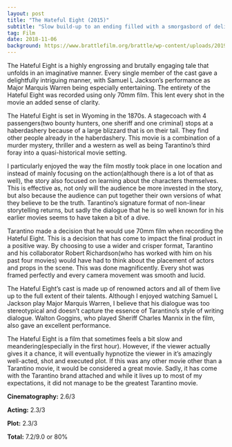 ```yaml
---
layout: post
title: "The Hateful Eight (2015)"
subtitle: "Slow build-up to an ending filled with a smorgasbord of delightful violence"
tag: Film
date: 2018-11-06
background: https://www.brattlefilm.org/brattle/wp-content/uploads/2019/07/hateful-eight-2015-2.jpg
---
```

The Hateful Eight is a highly engrossing and brutally engaging tale that unfolds in an imaginative manner. Every single member of the cast gave a delightfully intriguing manner, with Samuel L Jackson’s performance as Major Marquis Warren being especially entertaining. The entirety of the Hateful Eight was recorded using only 70mm film. This lent every shot in the movie an added sense of clarity.

The Hateful Eight is set in Wyoming in the 1870s. A stagecoach with 4 passengers(two bounty hunters, one sheriff and one criminal) stops at a haberdashery because of a large blizzard that is on their tail. They find other people already in the haberdashery. This movie is a combination of a murder mystery, thriller and a western as well as being Tarantino’s third foray into a quasi-historical movie setting. 

I particularly enjoyed the way the film mostly took place in one location and instead of mainly focusing on the action(although there is a lot of that as well), the story also focused on learning about the characters themselves. This is effective as, not only will the audience be more invested in the story, but also because the audience can put together their own versions of what they believe to be the truth. Tarantino’s signature format of non-linear storytelling returns, but sadly the dialogue that he is so well known for in his earlier movies seems to have taken a bit of a dive. 

Tarantino made a decision that he would use 70mm film when recording the Hateful Eight. This is a decision that has come to impact the final product in a positive way. By choosing to use a wider and crisper format, Tarantino and his collaborator Robert Richardson(who has worked with him on his past four movies) would have had to think about the placement of actors and props in the scene. This was done magnificently. Every shot was framed perfectly and every camera movement was smooth and lucid. 

The Hateful Eight’s cast is made up of renowned actors and all of them live up to the full extent of their talents. Although I enjoyed watching Samuel L Jackson play Major Marquis Warren, I believe that his dialogue was too stereotypical and doesn’t capture the essence of Tarantino’s style of writing dialogue. Walton Goggins, who played Sheriff Charles Mannix in the film, also gave an excellent performance.

The Hateful Eight is a film that sometimes feels a bit slow and meandering(especially in the first hour). However, if the viewer actually gives it a chance, it will eventually hypnotize the viewer in it’s amazingly well-acted, shot and executed plot. If this was any other movie other than a Tarantino movie, it would be considered a great movie. Sadly, it has come with the Tarantino brand attached and while it lives up to most of my expectations, it did not manage to be the greatest Tarantino movie.

**Cinematography:** 2.6/3

**Acting:** 2.3/3

**Plot:** 2.3/3

**Total:** 7.2/9.0 or 80%
